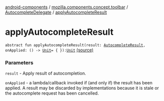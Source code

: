 [android-components](../../index.md) / [mozilla.components.concept.toolbar](../index.md) / [AutocompleteDelegate](index.md) / [applyAutocompleteResult](./apply-autocomplete-result.md)

# applyAutocompleteResult

`abstract fun applyAutocompleteResult(result: `[`AutocompleteResult`](../-autocomplete-result/index.md)`, onApplied: () -> `[`Unit`](https://kotlinlang.org/api/latest/jvm/stdlib/kotlin/-unit/index.html)` = { }): `[`Unit`](https://kotlinlang.org/api/latest/jvm/stdlib/kotlin/-unit/index.html) [(source)](https://github.com/mozilla-mobile/android-components/blob/master/components/concept/toolbar/src/main/java/mozilla/components/concept/toolbar/AutocompleteDelegate.kt#L18)

### Parameters

`result` - Apply result of autocompletion.

`onApplied` - a lambda/callback invoked if (and only if) the result has been
applied. A result may be discarded by implementations because it is stale or
the autocomplete request has been cancelled.